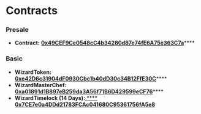 # Contracts

### **Presale**

* **Contract:** [**0x49CEF9Ce0548cC4b34280d87e74fE6A75e363C7a**](https://polygonscan.com/address/0x49cef9ce0548cc4b34280d87e74fe6a75e363c7a)****

### **Basic**

* **WizardToken:** [**0xe42D6c31904dF0930Cbc1b40dD30c34B12FfE30C**](https://polygonscan.com/token/0xe42d6c31904df0930cbc1b40dd30c34b12ffe30c)****
* **WizardMasterChef:** [**0xa01891d1B897eB259da3A56f71B6D429599eCF76**](https://polygonscan.com/address/0xa01891d1b897eb259da3a56f71b6d429599ecf76)****
* **WizardTimelock (14 Days):**[ **** ](https://ftmscan.com/address/0x48958f68Bd89b285279d471b29f472Ca5206D160)****[**0x7CE7e0a4DDd21783FCAc041680C95361756fA5e8**](https://polygonscan.com/address/0x7ce7e0a4ddd21783fcac041680c95361756fa5e8)****
